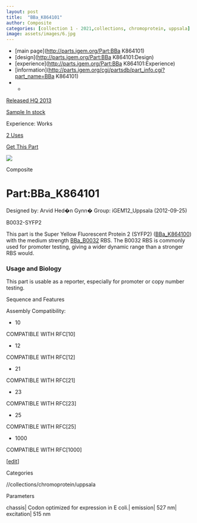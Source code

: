 ```yaml
---
layout: post
title:  "BBa_K864101"
author: Composite
categories: [collection 1 - 2021,collections, chromoprotein, uppsala] 
image: assets/images/6.jpg
---
```



  * [main page](http://parts.igem.org/Part:BBa K864101)
  * [design](http://parts.igem.org/Part:BBa K864101:Design)
  * [experience](http://parts.igem.org/Part:BBa K864101:Experience)
  * [information](http://parts.igem.org/cgi/partsdb/part_info.cgi?part_name=BBa K864101)
  *   * 

[Released HQ 2013](http://parts.igem.org/Help:Part_Status_Box)

[Sample In stock](http://parts.igem.org/Help:Part_Status_Box)

Experience: Works

[2 Uses](http://parts.igem.org/partsdb/uses.cgi?part=BBa_K864101)

[ Get This Part](http://parts.igem.org/partsdb/get_part.cgi?part=BBa_K864101)

![](http://parts.igem.org/images/partbypart/icon_composite.png)

Composite

# Part:BBa_K864101

Designed by: Arvid Hed�n Gynn�   Group: iGEM12_Uppsala   (2012-09-25)

B0032-SYFP2

This part is the Super Yellow Fluorescent Protein 2 (SYFP2)
([BBa_K864100](http://parts.igem.org/wiki/index.php/Part:BBa_K864100)) with
the medium strength
[BBa_B0032](http://parts.igem.org/wiki/index.php/Part:BBa_B0032) RBS. The
B0032 RBS is commonly used for promoter testing, giving a wider dynamic range
than a stronger RBS would.

  

### Usage and Biology

This part is usable as a reporter, especially for promoter or copy number
testing.

Sequence and Features

  

Assembly Compatibility:

  * 10

COMPATIBLE WITH RFC[10]

  * 12

COMPATIBLE WITH RFC[12]

  * 21

COMPATIBLE WITH RFC[21]

  * 23

COMPATIBLE WITH RFC[23]

  * 25

COMPATIBLE WITH RFC[25]

  * 1000

COMPATIBLE WITH RFC[1000]

  

[[edit](http://parts.igem.org/partsdb/part_info.cgi?part_name=BBa_K864101)]

Categories

//collections/chromoprotein/uppsala

Parameters

chassis| Codon optimized for expression in E coli.| emission| 527 nm|
excitation| 515 nm

